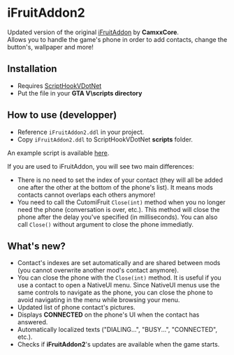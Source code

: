 # iFruitAddon2
Updated version of the original [iFruitAddon](https://github.com/CamxxCore/iFruitAddon) by **CamxxCore**.  
Allows you to handle the game's phone in order to add contacts, change the button's, wallpaper and more!

## Installation
- Requires [ScriptHookVDotNet](https://github.com/crosire/scripthookvdotnet/releases)
- Put the file in your **GTA V\scripts directory**

## How to use (developper)
* Reference `iFruitAddon2.ddl` in your project.
* Copy `iFruitAddon2.ddl` to ScriptHookVDotNet **scripts** folder.

An example script is available [here](https://github.com/Bob74/iFruitAddon2/blob/master/Example/ExampleScript.cs).

If you are used to iFruitAddon, you will see two main differences:
* There is no need to set the index of your contact (they will all be added one after the other at the bottom of the phone's list). It means mods contacts cannot overlaps each others anymore!
* You need to call the CutomiFruit `Close(int)` method when you no longer need the phone (conversation is over, etc.). This method will close the phone after the delay you've specified (in milliseconds). You can also call `Close()` without argument to close the phone immediatly.

## What's new?
* Contact's indexes are set automatically and are shared between mods (you cannot overwrite another mod's contact anymore).
* You can close the phone with the `Close(int)` method. It is useful if you use a contact to open a NativeUI menu. Since NativeUI menus use the same controls to navigate as the phone, you can close the phone to avoid navigating in the menu while browsing your menu.
* Updated list of phone contact's pictures.
* Displays **CONNECTED** on the phone's UI when the contact has answered.
* Automatically localized texts ("DIALING...", "BUSY...", "CONNECTED", etc.).
* Checks if **iFruitAddon2**'s updates are available when the game starts.
